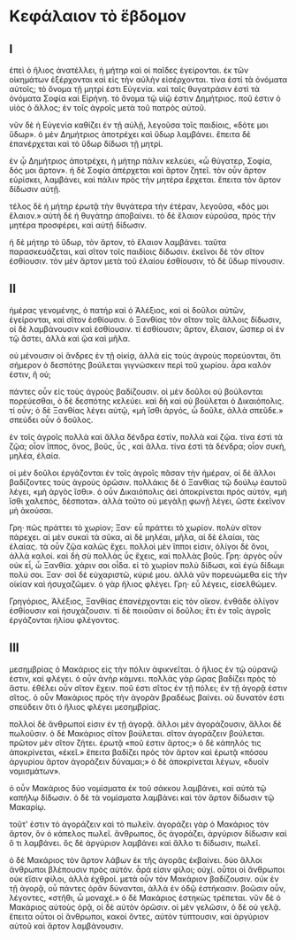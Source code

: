 # Κεφάλαιον τὸ ἕβδομον

## I

ἐπεὶ ὁ ἥλιος ἀνατέλλει, ἡ μήτηρ καὶ οἱ παῖδες ἐγείρονται. ἐκ τῶν οἰκημάτων ἐξέρχονται καὶ εἰς τὴν αὐλὴν εἰσέρχονται. τίνα ἐστί τὰ ὀνόματα αὐτοῖς; τὸ ὄνομα τῇ μητρί ἐστι Εὐγενία. καὶ ταῖς θυγατράσιν ἐστὶ τὰ ὀνόματα Σοφία καὶ Εἰρήνη. τὸ ὄνομα τῷ υἱῷ ἐστιν Δημήτριος. ποῦ ἐστιν ὁ υἱὸς ὁ ἄλλος; ἐν τοῖς ἀγροῖς μετὰ τοῦ πατρὸς αὐτοῦ.

νῦν δὲ ἡ Εὐγενία καθίζει ἐν τῇ αὐλῇ, λεγοῦσα τοῖς παιδίοις, «δότε μοι ὕδωρ». ὁ μὲν Δημήτριος ἀποτρέχει καὶ ὕδωρ λαμβάνει. ἔπειτα δὲ ἐπανέρχεται καὶ τὸ ὕδωρ δίδωσι τῇ μητρί.

ἐν ᾧ Δημήτριος ἀποτρέχει, ἡ μήτηρ πάλιν κελεύει, «ὦ θύγατερ, Σοφία, δός μοι ἄρτον». ἡ δὲ Σοφία ἀπέρχεται καὶ ἄρτον ζητεῖ. τὸν οὖν ἄρτον εὑρίσκει, λαμβάνει, καὶ πάλιν πρὸς τὴν μητέρα ἔρχεται. ἔπειτα τὸν ἄρτον δίδωσιν αὐτῇ.

τέλος δὲ ἡ μήτηρ ἐρωτᾷ τὴν θυγάτερα τὴν ἑτέραν, λεγοῦσα, «δός μοι ἔλαιον.» αὑτὴ δὲ ἡ θυγάτηρ ἀποβαίνει. τὸ δὲ ἔλαιον εὑροῦσα, πρὸς τὴν μητέρα προσφέρει, καὶ αὐτῇ δίδωσιν.

ἡ δὲ μήτηρ τὸ ὕδωρ, τὸν ἄρτον, τὸ ἔλαιον λαμβάνει. ταῦτα παρασκευάζεται, καὶ σῖτον τοῖς παιδίοις δίδωσιν. ἐκεῖνοι δὲ τὸν σῖτον ἐσθίουσιν. τὸν μὲν ἄρτον μετὰ τοῦ ἐλαίου ἐσθίουσιν, τὸ δὲ ὕδωρ πίνουσιν.

## II

ἡμέρας γενομένης, ὁ πατήρ καὶ ὁ Ἀλέξιος, καὶ οἱ δοῦλοι αὐτῶν, ἐγείρονται, καὶ σῖτον ἐσθίουσιν. ὁ Ξανθίας τὸν σῖτον τοῖς ἄλλοις δίδωσιν, οἱ δὲ λαμβάνουσιν καὶ ἐσθίουσιν. τί ἐσθίουσιν; ἄρτον, ἔλαιον, ὥσπερ οἱ ἐν τῷ ἄστει, ἀλλὰ καὶ ᾤα καὶ μῆλα.

οὐ μένουσιν οἱ ἄνδρες ἐν τῇ οἰκίᾳ, ἀλλὰ εἰς τοὺς ἀγροὺς πορεύονται, ὅτι σήμερον ὁ δεσπότης βούλεται γιγνώσκειν περὶ τοῦ χωρίου. ἆρα καλόν ἐστιν, ἢ οὐ;

πάντες οὖν εἰς τοὺς ἀγροὺς βαδίζουσιν. οἱ μὲν δοῦλοι οὐ βούλονται πορεύεσθαι, ὁ δὲ δεσπότης κελεύει. καὶ δὴ καὶ οὐ βούλεται ὁ Δικαιόπολις. τί οὖν; ὁ δὲ Ξανθίας λέγει αὐτῷ, «μὴ ἴσθι ἀργός, ὦ δοῦλε, ἀλλὰ σπεῦδε.» σπεύδει οὖν ὁ δοῦλος.

ἐν τοῖς ἀγροῖς πολλὰ καὶ ἄλλα δένδρα ἐστίν, πολλὰ καὶ ζῷα. τίνα ἐστὶ τὰ ζῷα; οἷον ἵππος, ὄνος, βοῦς, ὗς , καὶ ἄλλα. τίνα ἐστὶ τὰ δένδρα; οἷον συκὴ, μηλέα, ἐλαία.

οἱ μὲν δοῦλοι ἐργάζονται ἐν τοῖς ἀγροῖς πᾶσαν τὴν ἡμέραν, οἱ δὲ ἄλλοι βαδίζοντες τοὺς ἀγροὺς ὁρῶσιν. πολλάκις δὲ ὁ Ξανθίας τῷ δούλῳ ἑαυτοῦ λέγει, «μὴ ἀργὸς ἴσθι». ὁ οὖν Δικαιόπολις ἀεὶ ἀποκρίνεται πρὸς αὐτόν, «μὴ ἴσθι χαλεπός, δέσποτα». ἀλλὰ τοῦτο οὐ μεγὰλῃ φωνῇ λέγει, ὥστε ἐκεῖνον μὴ ἀκούσαι.

Γρη· πῶς πράττει τὸ χωρίον;
Ξαν· εὖ πράττει τὸ χωρίον. πολὺν σῖτον πάρεχει. αἱ μὲν συκαὶ τὰ σῦκα, αἱ δὲ μηλέαι, μῆλα, αἱ δὲ ἐλαίαι, τὰς ἐλαίας. τὰ οὖν ζῷα καλῶς ἔχει. πολλοὶ μὲν ἵπποι εἰσιν, ὀλίγοι δὲ ὄνοι, ἀλλὰ καλοί. καὶ δὴ σὺ πολλὰς ὗς ἔχεις, καὶ πολλὰς βοῦς.
Γρη: ἀργὸς οὖν οὐκ εἶ, ὦ Ξανθία. χάριν σοι οἶδα. εἰ τὸ χωρίον πολὺ δίδωσι, καὶ ἐγὼ δίδωμι πολύ σοι.
Ξαν· σοὶ δὲ εὐχαριστῶ, κύριέ μου. ἀλλὰ νῦν πορευώμεθα εἰς τὴν οἰκίαν καὶ ἡσυχαζῶμεν. ὁ γὰρ ἥλιος φλέγει.
Γρη· εὖ λέγεις, εἰσελθώμεν.

Γρηγόριος, Ἀλέξιος, Ξανθίας ἐπανέρχονται εἰς τὸν οἴκον. ἐνθάδε ὀλίγον ἐσθίουσιν καὶ ἡσυχάζουσιν. τί δὲ ποιοῦσιν οἱ δοῦλοι; ἔτι ἐν τοῖς ἀγροῖς ἐργάζονται ἡλίου φλέγοντος.

## III

μεσημβρίας ὁ Μακάριος εἰς τὴν πόλιν ἀφικνεῖται. ὁ ἥλιος ἐν τῷ οὐρανῷ ἐστιν, καὶ φλέγει. ὁ οὖν ἀνὴρ κάμνει. πολλὰς γὰρ ὥρας βαδίζει πρὸς τὸ ἄστυ. ἐθέλει οὖν σῖτον ἔχειν. ποῦ ἐστι σῖτος ἐν τῇ πόλει; ἐν τῇ ἀγορᾷ ἐστιν σῖτος. ὁ οὖν Μακάριος πρὸς τὴν ἀγορὰν βραδέως βαίνει. οὐ δυνατόν ἐστι σπεύδειν ὅτι ὁ ἥλιος φλέγει μεσημβρίας.

πολλοὶ δὲ ἄνθρωποί εἰσιν ἐν τῇ ἀγορᾷ. ἄλλοι μὲν ἀγοράζουσιν, ἄλλοι δὲ πωλοῦσιν. ὁ δὲ Μακάριος σῖτον βούλεται. σῖτον ἀγοράζειν βούλεται. πρῶτον μὲν σῖτον ζήτει. ἐρωτᾷ «ποῦ ἐστιν ἄρτος;» ὁ δὲ κάπηλός τις ἀποκρίνεται, «ἐκεῖ.» ἔπειτα βαδίζει πρὸς τὸν ἄρτον καὶ ἐρωτᾷ «πόσου ἀργυρίου ἄρτον ἀγοράζειν δύναμαι;» ὁ δὲ ἀποκρίνεται λέγων, «δυοῖν νομισμάτων».

ὁ οὖν Μακάριος δύο νομίσματα ἐκ τοῦ σάκκου λαμβάνει, καὶ αὐτὰ τῷ καπήλῳ δίδωσιν. ὁ δὲ τὰ νομίσματα λαμβάνει καὶ τὸν ἄρτον δίδωσιν τῷ Μακαρίῳ.

τοῦτ' ἐστιν τὸ ἀγοράζειν καὶ τὸ πωλεῖν. ἀγοράζει γὰρ ὁ Μακάριος τὸν ἄρτον, ὃν ὁ κάπελος πωλεῖ. ἄνθρωπος, ὅς ἀγοράζει, ἀργύριον δίδωσιν καὶ ὅ τι λαμβάνει. ὃς δὲ ἀργύριον λαμβάνει καὶ ἄλλο τι δίδωσιν, πωλεῖ.

ὁ δὲ Μακάριος τὸν ἄρτον λάβων ἐκ τῆς ἀγορᾶς ἐκβαίνει. δύο ἄλλοι ἄνθρωποι βλέπουσιν πρὸς αὐτόν. ἆρά εἰσιν φίλοι; οὐχί. οὗτοι οἱ ἄνθρωποι οὐκ εἴσιν φίλοι, ἀλλὰ ἐχθροί. μετὰ οὖν τὸν Μακάριον βαδίζουσιν. οὐκ ἐν τῇ ἀγορᾷ, οὗ πάντες ὁρᾶν δύνανται, ἀλλὰ ἐν ὁδῷ ἑστήκασιν. βοῶσιν οὖν, λέγοντες, «στῆθι, ὦ μοναχέ.» ὁ δὲ Μακάριος ἑστηκὼς τρέπεται. νῦν δὲ ὁ Μακάριος αὐτοὺς ὁρᾷ, οἱ δὲ αὐτὸν ὁρῶσιν. οἱ μὲν γελῶσιν, ὁ δὲ οὐ γελᾷ. ἔπειτα οὗτοι οἱ ἄνθρωποι, κακοὶ ὄντες, αὐτὸν τύπτουσιν, καὶ ἀργύριον αὐτοῦ καὶ ἄρτον λαμβάνουσιν.
